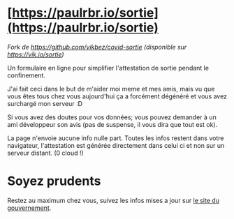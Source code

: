 # [https://paulrbr.io/sortie](https://paulrbr.io/sortie)

_Fork de https://github.com/vikbez/covid-sortie (disponible sur https://vik.io/sortie)_

Un formulaire en ligne pour simplifier l'attestation de sortie pendant le confinement.

J'ai fait ceci dans le but de m'aider moi meme et mes amis, mais vu que vous êtes tous chez vous aujourd'hui ça a forcément dégénéré et vous avez surchargé mon serveur :D

Si vous avez des doutes pour vos données; vous pouvez demander à un ami développeur son avis (pas de suspense, il vous dira que tout est ok).

La page n'envoie aucune info nulle part. Toutes les infos restent dans votre navigateur, l'attestation est générée directement dans celui ci et non sur un serveur distant. (0 cloud !)

# Soyez prudents

Restez au maximum chez vous, suivez les infos mises a jour sur [le site du gouvernement](https://www.gouvernement.fr/info-coronavirus).
